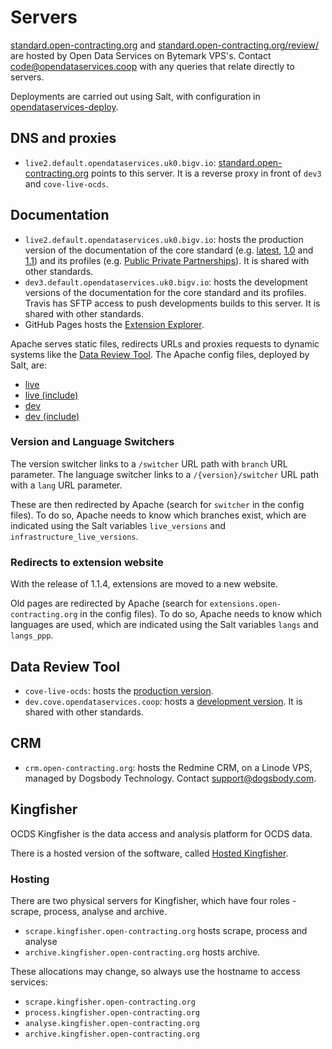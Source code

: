 # Servers

[standard.open-contracting.org](http://standard.open-contracting.org) and [standard.open-contracting.org/review/](http://standard.open-contracting.org/review/) are hosted by Open Data Services on Bytemark VPS's. Contact [code@opendataservices.coop](mailto:code@opendataservices.coop) with any queries that relate directly to servers.

Deployments are carried out using Salt, with configuration in [opendataservices-deploy](https://github.com/OpenDataServices/opendataservices-deploy).

## DNS and proxies

* `live2.default.opendataservices.uk0.bigv.io`: [standard.open-contracting.org](http://standard.open-contracting.org/) points to this server. It is a reverse proxy in front of `dev3` and `cove-live-ocds`.

## Documentation

* `live2.default.opendataservices.uk0.bigv.io`: hosts the production version of the documentation of the core standard (e.g. [latest](http://standard.open-contracting.org/latest/), [1.0](http://standard.open-contracting.org/1.0/) and [1.1](http://standard.open-contracting.org/1.1/)) and its profiles (e.g. [Public Private Partnerships](http://standard.open-contracting.org/profiles/ppp/latest/en/)). It is shared with other standards.
* `dev3.default.opendataservices.uk0.bigv.io`: hosts the development versions of the documentation for the core standard and its profiles. Travis has SFTP access to push developments builds to this server. It is shared with other standards.
* GitHub Pages hosts the [Extension Explorer](https://extensions.open-contracting.org/).

Apache serves static files, redirects URLs and proxies requests to dynamic systems like the [Data Review Tool](http://standard.open-contracting.org/review/). The Apache config files, deployed by Salt, are:

* [live](https://github.com/OpenDataServices/opendataservices-deploy/blob/master/salt/apache/ocds-docs-live.conf)
* [live (include)](https://github.com/OpenDataServices/opendataservices-deploy/blob/master/salt/apache/ocds-docs-live.conf.include)
* [dev](https://github.com/OpenDataServices/opendataservices-deploy/blob/master/salt/apache/ocds-docs-dev.conf)
* [dev (include)](https://github.com/OpenDataServices/opendataservices-deploy/blob/master/salt/apache/ocds-docs-dev.conf.include)

### Version and Language Switchers

The version switcher links to a `/switcher` URL path with `branch` URL parameter. The language switcher links to a `/{version}/switcher` URL path with a `lang` URL parameter.

These are then redirected by Apache (search for `switcher` in the config files). To do so, Apache needs to know which branches exist, which are indicated using the Salt variables `live_versions` and `infrastructure_live_versions`.

### Redirects to extension website

With the release of 1.1.4, extensions are moved to a new website. 

Old pages are redirected by Apache (search for `extensions.open-contracting.org` in the config files). To do so, Apache needs to know which languages are used, which are indicated using the Salt variables `langs` and `langs_ppp`.

## Data Review Tool

* `cove-live-ocds`: hosts the [production version](http://standard.open-contracting.org/review/).
* `dev.cove.opendataservices.coop`: hosts a [development version](http://dev.cove.opendataservices.coop/review/). It is shared with other standards.

## CRM

* `crm.open-contracting.org`: hosts the Redmine CRM, on a Linode VPS, managed by Dogsbody Technology. Contact [support@dogsbody.com](mailto:support@dogsbody.com).

## Kingfisher

OCDS Kingfisher is the data access and analysis platform for OCDS data. 

There is a hosted version of the software, called [Hosted Kingfisher](https://ocdskingfisher.readthedocs.io/en/latest/). 

### Hosting

There are two physical servers for Kingfisher, which have four roles - scrape, process, analyse and archive. 

* `scrape.kingfisher.open-contracting.org` hosts scrape, process and analyse
* `archive.kingfisher.open-contracting.org` hosts archive. 

These allocations may change, so always use the hostname to access services:
* `scrape.kingfisher.open-contracting.org`
* `process.kingfisher.open-contracting.org`
* `analyse.kingfisher.open-contracting.org`
* `archive.kingfisher.open-contracting.org`
